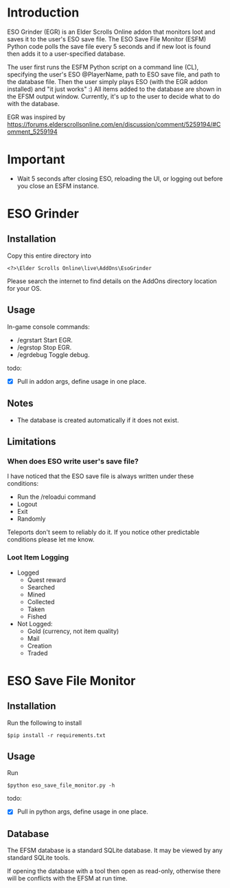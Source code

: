 # Introduction
ESO Grinder (EGR) is an Elder Scrolls Online addon that monitors loot and saves it to the user's ESO save file. The ESO Save File Monitor (ESFM) Python code polls the save file every 5 seconds and if new loot is found then adds it to a user-specified database.

The user first runs the ESFM Python script on a command line (CL), specifying the user's ESO @PlayerName, path to ESO save file, and path to the database file. Then the user simply plays ESO (with the EGR addon installed) and "it just works" :) All items added to the database are shown in the EFSM output window. Currently, it's up to the user to decide what to do with the database.

EGR was inspired by https://forums.elderscrollsonline.com/en/discussion/comment/5259194/#Comment_5259194

# Important
- Wait 5 seconds after closing ESO, reloading the UI, or logging out before you close an ESFM instance. 

# ESO Grinder

## Installation

Copy this entire directory into 

    <?>\Elder Scrolls Online\live\AddOns\EsoGrinder

Please search the internet to find details on the AddOns directory location for your OS. 

## Usage

In-game console commands:

- /egrstart Start EGR.
- /egrstop Stop EGR.
- /egrdebug Toggle debug.

todo:

- [x]  Pull in addon args, define usage in one place.

## Notes
- The database is created automatically if it does not exist.

## Limitations
###  When does ESO write user's save file?
I have noticed that the ESO save file is always written under these conditions:

- Run the /reloadui command
- Logout
- Exit
- Randomly

Teleports don't seem to reliably do it. If you notice other predictable conditions please let me know.

### Loot Item Logging
- Logged
    - Quest reward
    - Searched
    - Mined
    - Collected
    - Taken
    - Fished
- Not Logged:
    - Gold (currency, not item quality)
    - Mail
    - Creation
    - Traded

# ESO Save File Monitor

## Installation
Run the following to install 

    $pip install -r requirements.txt



## Usage

Run

    $python eso_save_file_monitor.py -h
    
todo:

- [x]  Pull in python args, define usage in one place.

## Database
The EFSM database is a standard SQLite database. It may be viewed by any standard SQLite tools.

If opening the database with a tool then open as read-only, otherwise there will be conflicts with the EFSM at run time.
